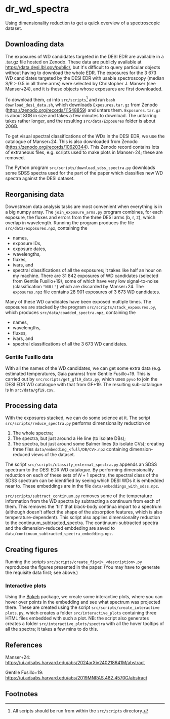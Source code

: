 # dr_wd_spectra
Using dimensionality reduction to get a quick overview of a spectroscopic dataset.


## Downloading data

The exposures of WD candidates targeted in the DESI EDR are available in a .tar.gz file hosted on Zenodo.
These data are publicly available at https://data.desi.lbl.gov/public/, but it's difficult to query particular objects without having to download the whole EDR.
The exposures for the 3 673 WD candidates targeted by the DESI EDR with usable spectroscopy (median S/R > 0.5 in all three arms) were selected by Christopher J. Manser (see Manser+24), and it is these objects whose exposures are first downloaded.

To download them, `cd` into `src/scripts`[^1] and run `bash download_desi_data.sh`, which downloads `Exposures.tar.gz` from Zenodo (https://zenodo.org/records/11548859) and untars them.
`Exposures.tar.gz` is about 8GB in size and takes a few minutes to download.
The untarring takes rather longer, and the resulting `src/data/Exposures` folder is about 20GB.

To get visual spectral classifications of the WDs in the DESI EDR, we use the catalogue of Manser+24.
This is also downloaded from Zenodo (https://zenodo.org/records/10620344).
This Zenodo record contains lots of extraneous files, e.g. scripts used to make plots in Manser+24; these are removed.

The Python program `src/scripts/download_sdss_spectra.py` downloads some SDSS spectra used for the part of the paper which classifies new WD spectra against the DESI dataset.

## Reorganising data

Downstream data analysis tasks are most convenient when everything is in a big numpy array.
The `join_exposure_arms.py` program combines, for each exposure, the fluxes and errors from the three DESI arms (b, r, z), which overlap in wavelength.
Running the program produces the file `src/data/exposures.npz`, containing the
- names,
- exposure IDs,
- exposure dates,
- wavelengths,
- fluxes,
- ivars, and
- spectral classifications
of all the exposures; it takes like half an hour on my machine.
There are 31 842 exposures of WD candidates (selected from Gentile Fusillo+19), some of which have very low signal-to-noise (classification `"NULL"`) which are discarded by Manser+24.
The `exposures.npz` file contains 28 901 exposures of 3 673 WD candidates.

Many of these WD candidates have been exposed multiple times.
The exposures are stacked by the program `src/scripts/stack_exposures.py`, which produces `src/data/coadded_spectra.npz`, containing the
- names,
- wavelengths,
- fluxes,
- ivars, and
- spectral classifications
of all the 3 673 WD candidates.

### Gentile Fusillo data

With all the names of the WD candidates, we can get some extra data (e.g. estimated temperatures, Gaia params) from Gentile Fusillo+19.
This is carried out by `src/scripts/get_gf19_data.py`, which uses `pyvo` to join the DESI EDR WD catalogue with that from GF+19.
The resulting sub-catalogue is in `src/data/gf19.csv`.

## Processing data

With the exposures stacked, we can do some science at it.
The script `src/scripts/reduce_spectra.py` performs dimensionality reduction on
1. The whole spectra;
2. The spectra, but just around a He line (to isolate DBs);
3. The spectra, but just around some Balmer lines (to isolate CVs);
creating three files `data/embedding_<full/DB/CV>.npz` containing dimension-reduced views of the dataset.

The script `src/scripts/classify_external_spectra.py` appends an SDSS spectrum to the DESI EDR WD catalogue.
By performing dimensionality reduction on each of these sets of $N+1$ spectra, the spectral class of the SDSS spectrum can be identified by seeing which DESI WDs it is embedded near to.
These embeddings are in the file `data/embeddings_with_sdss.npz`.

`src/scripts/subtract_continuum.py` removes some of the temperature information from the WD spectra by subtracting a continuum from each of them.
This removes the 'tilt' that black-body continua impart to a spectrum (although doesn't affect the shape of the absorption features, which is also temperature-dependent).
This script also applies dimensionality reduction to the continuum_subtracted_spectra.
The continuum-subtracted spectra and the dimension-reduced embdeding are saved to `data/continuum_subtracted_spectra_embedding.npz`.

## Creating figures

Running the scripts `src/scripts/create_fig<i>_<description>.py` reproduces the figures presented in the paper.
(You may have to generate the requisite data first; see above.)

### Interactive plots

Using the [Bokeh](https://bokeh.org/) package, we create some interactive plots, where you can hover over points in the embedding and see what spectrum was projected there.
These are created using the script `src/scripts/create_interactive plots.py`, which creates a folder `src/interactive_plots` containing three HTML files embedded with such a plot.
NB: the script also generates creates a folder `src/interactive_plots/spectra` with all the hover tooltips of all the spectra; it takes a few mins to do this.

## References
Manser+24:
https://ui.adsabs.harvard.edu/abs/2024arXiv240218641M/abstract

Gentile Fusillo+19:
https://ui.adsabs.harvard.edu/abs/2019MNRAS.482.4570G/abstract

## Footnotes

[^1]: All scripts should be run from within the `src/scripts` directory.